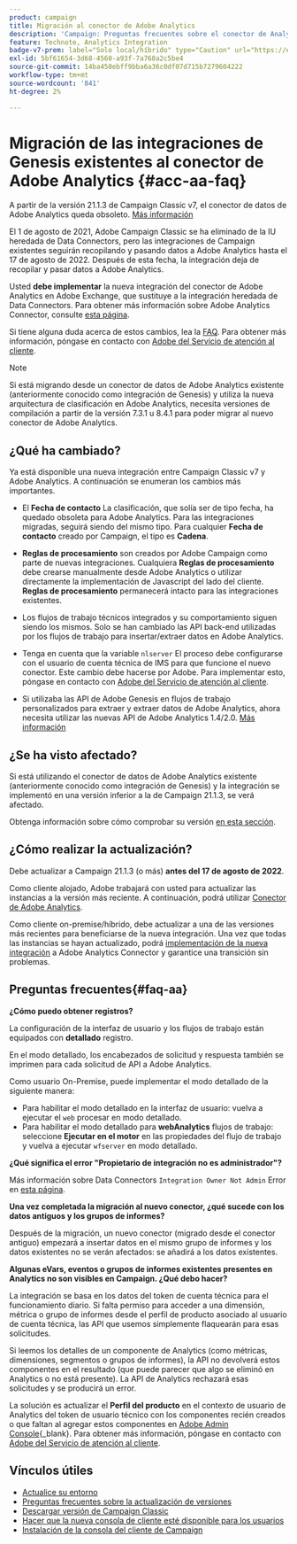 ```yaml
---
product: campaign
title: Migración al conector de Adobe Analytics
description: 'Campaign: Preguntas frecuentes sobre el conector de Analytics'
feature: Technote, Analytics Integration
badge-v7-prem: label="Solo local/híbrido" type="Caution" url="https://experienceleague.adobe.com/docs/campaign-classic/using/installing-campaign-classic/architecture-and-hosting-models/hosting-models-lp/hosting-models.html?lang=es" tooltip="Solo se aplica a las implementaciones locales e híbridas de la versión 7"
exl-id: 5bf61654-3d68-4560-a93f-7a768a2c5be4
source-git-commit: 14ba450ebff9bba6a36c0df07d715b7279604222
workflow-type: tm+mt
source-wordcount: '841'
ht-degree: 2%

---
```


# Migración de las integraciones de Genesis existentes al conector de Adobe Analytics {#acc-aa-faq}



A partir de la versión 21.1.3 de Campaign Classic v7, el conector de datos de Adobe Analytics queda obsoleto. [Más información](https://experienceleague.adobe.com/docs/analytics/import/dataconnectors/data-connectors-eol.html)

El 1 de agosto de 2021, Adobe Campaign Classic se ha eliminado de la IU heredada de Data Connectors, pero las integraciones de Campaign existentes seguirán recopilando y pasando datos a Adobe Analytics hasta el 17 de agosto de 2022. Después de esta fecha, la integración deja de recopilar y pasar datos a Adobe Analytics.

Usted **debe implementar** la nueva integración del conector de Adobe Analytics en Adobe Exchange, que sustituye a la integración heredada de Data Connectors. Para obtener más información sobre Adobe Analytics Connector, consulte [esta página](../../platform/using/gs-aa.md).

Si tiene alguna duda acerca de estos cambios, lea la [FAQ](#faq-aa). Para obtener más información, póngase en contacto con [Adobe del Servicio de atención al cliente](https://helpx.adobe.com/es/enterprise/admin-guide.html/enterprise/using/support-for-experience-cloud.ug.html).

>[!NOTE]
>
>Si está migrando desde un conector de datos de Adobe Analytics existente (anteriormente conocido como integración de Genesis) y utiliza la nueva arquitectura de clasificación en Adobe Analytics, necesita versiones de compilación a partir de la versión 7.3.1 u 8.4.1 para poder migrar al nuevo conector de Adobe Analytics.

## ¿Qué ha cambiado?

Ya está disponible una nueva integración entre Campaign Classic v7 y Adobe Analytics. A continuación se enumeran los cambios más importantes.

* El **Fecha de contacto** La clasificación, que solía ser de tipo fecha, ha quedado obsoleta para Adobe Analytics. Para las integraciones migradas, seguirá siendo del mismo tipo. Para cualquier **Fecha de contacto** creado por Campaign, el tipo es **Cadena**.

* **Reglas de procesamiento** son creados por Adobe Campaign como parte de nuevas integraciones. Cualquiera **Reglas de procesamiento** debe crearse manualmente desde Adobe Analytics o utilizar directamente la implementación de Javascript del lado del cliente. **Reglas de procesamiento** permanecerá intacto para las integraciones existentes.

* Los flujos de trabajo técnicos integrados y su comportamiento siguen siendo los mismos. Solo se han cambiado las API back-end utilizadas por los flujos de trabajo para insertar/extraer datos en Adobe Analytics.

* Tenga en cuenta que la variable `nlserver` El proceso debe configurarse con el usuario de cuenta técnica de IMS para que funcione el nuevo conector. Este cambio debe hacerse por Adobe. Para implementar esto, póngase en contacto con [Adobe del Servicio de atención al cliente](https://helpx.adobe.com/es/enterprise/admin-guide.html/enterprise/using/support-for-experience-cloud.ug.html).

* Si utilizaba las API de Adobe Genesis en flujos de trabajo personalizados para extraer y extraer datos de Adobe Analytics, ahora necesita utilizar las nuevas API de Adobe Analytics 1.4/2.0. [Más información](https://adobeexchangeec.zendesk.com/hc/en-us/articles/360047148832-Replacements-for-Data-Connector-API-calls)

## ¿Se ha visto afectado?

Si está utilizando el conector de datos de Adobe Analytics existente (anteriormente conocido como integración de Genesis) y la integración se implementó en una versión inferior a la de Campaign 21.1.3, se verá afectado.

Obtenga información sobre cómo comprobar su versión [en esta sección](../../platform/using/launching-adobe-campaign.md#getting-your-campaign-version).

## ¿Cómo realizar la actualización?

Debe actualizar a Campaign 21.1.3 (o más) **antes del 17 de agosto de 2022**.

Como cliente alojado, Adobe trabajará con usted para actualizar las instancias a la versión más reciente. A continuación, podrá utilizar [Conector de Adobe Analytics](../../platform/using/gs-aa.md).

Como cliente on-premise/híbrido, debe actualizar a una de las versiones más recientes para beneficiarse de la nueva integración.
Una vez que todas las instancias se hayan actualizado, podrá [implementación de la nueva integración](../../platform/using/adobe-analytics-provisioning.md) a Adobe Analytics Connector y garantice una transición sin problemas.

## Preguntas frecuentes{#faq-aa}

**¿Cómo puedo obtener registros?**

La configuración de la interfaz de usuario y los flujos de trabajo están equipados con **detallado** registro.

En el modo detallado, los encabezados de solicitud y respuesta también se imprimen para cada solicitud de API a Adobe Analytics.

Como usuario On-Premise, puede implementar el modo detallado de la siguiente manera:

* Para habilitar el modo detallado en la interfaz de usuario: vuelva a ejecutar el `web` procesar en modo detallado.
* Para habilitar el modo detallado para **webAnalytics** flujos de trabajo: seleccione **Ejecutar en el motor** en las propiedades del flujo de trabajo y vuelva a ejecutar `wfserver` en modo detallado.

**¿Qué significa el error &quot;Propietario de integración no es administrador&quot;?**

Más información sobre Data Connectors `Integration Owner Not Admin` Error en [esta página](https://adobeexchangeec.zendesk.com/hc/en-us/articles/360035167932-Adobe-Analytics-Data-Connectors-Integration-Owner-Not-Admin-Error).

**Una vez completada la migración al nuevo conector, ¿qué sucede con los datos antiguos y los grupos de informes?**

Después de la migración, un nuevo conector (migrado desde el conector antiguo) empezará a insertar datos en el mismo grupo de informes y los datos existentes no se verán afectados: se añadirá a los datos existentes.

**Algunas eVars, eventos o grupos de informes existentes presentes en Analytics no son visibles en Campaign. ¿Qué debo hacer?**

La integración se basa en los datos del token de cuenta técnica para el funcionamiento diario. Si falta permiso para acceder a una dimensión, métrica o grupo de informes desde el perfil de producto asociado al usuario de cuenta técnica, las API que usemos simplemente flaquearán para esas solicitudes.

Si leemos los detalles de un componente de Analytics (como métricas, dimensiones, segmentos o grupos de informes), la API no devolverá estos componentes en el resultado (que puede parecer que algo se eliminó en Analytics o no está presente). La API de Analytics rechazará esas solicitudes y se producirá un error.

La solución es actualizar el **Perfil del producto** en el contexto de usuario de Analytics del token de usuario técnico con los componentes recién creados o que faltan al agregar estos componentes en [Adobe Admin Console](https://adminconsole.adobe.com/){_blank}. Para obtener más información, póngase en contacto con [Adobe del Servicio de atención al cliente](https://helpx.adobe.com/es/enterprise/admin-guide.html/enterprise/using/support-for-experience-cloud.ug.html).

## Vínculos útiles

* [Actualice su entorno](../../production/using/build-upgrade.md)
* [Preguntas frecuentes sobre la actualización de versiones](../../platform/using/faq-build-upgrade.md)
* [Descargar versión de Campaign Classic](https://experience.adobe.com/#/downloads/content/software-distribution/es/campaign.html)
* [Hacer que la nueva consola de cliente esté disponible para los usuarios](../../installation/using/client-console-availability-for-windows.md)
* [Instalación de la consola del cliente de Campaign](../../installation/using/installing-the-client-console.md)
